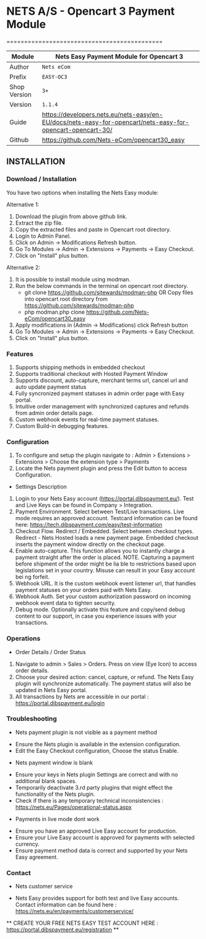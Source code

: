 # NETS A/S - Opencart 3 Payment Module
============================================

|Module | Nets Easy Payment Module for Opencart 3
|------|----------
|Author | `Nets eCom`
|Prefix | `EASY-OC3`
|Shop Version | `3+`
|Version | `1.1.4`
|Guide | https://developers.nets.eu/nets-easy/en-EU/docs/nets-easy-for-opencart/nets-easy-for-opencart-opencart-30/
|Github | https://github.com/Nets-eCom/opencart30_easy

## INSTALLATION

### Download / Installation

You have two options when installing the Nets Easy module:

Alternative 1:

1. Download the plugin from above github link.
2. Extract the zip file.
3. Copy the extracted files and paste in Opencart root directory.
4. Login to Admin Panel.
5. Click on Admin -> Modifications Refresh button.
6. Go To Modules -> Admin -> Extensions -> Payments -> Easy Checkout.
7. Click on "Install" plus button.

Alternative 2:

1. It is possible to install module using modman.
2. Run the below commands in the terminal on opencart root directory.
	- git clone https://github.com/sitewards/modman-php OR Copy files into opencart root directory from https://github.com/sitewards/modman-php
	- php modman.php clone https://github.com/Nets-eCom/opencart30_easy
3. Apply modifications in (Admin -> Modifications) click Refresh button
4. Go To Modules -> Admin -> Extensions -> Payments -> Easy Checkout.
5. Click on "Install" plus button.

### Features

1. Supports shipping methods in embedded checkout
2. Supports traditional checkout with Hosted Payment Window
3. Supports discount, auto-capture, merchant terms url, cancel url and auto update payment status 
4. Fully syncronized payment statuses in admin order page with Easy portal. 
5. Intuitive order management with synchronized captures and refunds from admin order details page.
6. Custom webhook events for real-time payment statuses.
7. Custom Build-in debugging features.

### Configuration

1. To configure and setup the plugin navigate to : Admin > Extensions > Extensions > Choose the extension type > Payments 
2. Locate the Nets payment plugin and press the Edit button to access Configuration.

* Settings Description
1. Login to your Nets Easy account (https://portal.dibspayment.eu/). Test and Live Keys can be found in Company > Integration.
2. Payment Environment. Select between Test/Live transactions. Live mode requires an approved account. Testcard information can be found here: https://tech.dibspayment.com/easy/test-information 
3. Checkout Flow. Redirect / Embedded. Select between checkout types. Redirect - Nets Hosted loads a new payment page. Embedded checkout inserts the payment window directly on the checkout page.
4. Enable auto-capture. This function allows you to instantly charge a payment straight after the order is placed.
   NOTE. Capturing a payment before shipment of the order might be lia ble to restrictions based upon legislations set in your country. Misuse can result in your Easy account bei ng forfeit.
5. Webhook URL. It is the custom webhook event listener url, that handles payment statuses on your orders paid with Nets Easy.
6. Webhook Auth. Set your custom authorization password on incoming webhook event data to tighten security.
7. Debug mode. Optionally activate this feature and copy/send debug content to our support, in case you experience issues with your transactions.


### Operations

* Order Details / Order Status
1. Navigate to admin > Sales > Orders. Press on view (Eye Icon) to access order details.
2. Choose your desired action: cancel, capture, or refund. The Nets Easy plugin will synchronize automatically. The payment status will also be updated in Nets Easy portal.
4. All transactions by Nets are accessible in our portal : https://portal.dibspayment.eu/login

### Troubleshooting

* Nets payment plugin is not visible as a payment method
- Ensure the Nets plugin is available in the extension configuration.
- Edit the Easy Checkout configuration, Choose the status Enable.

* Nets payment window is blank
- Ensure your keys in Nets plugin Settings are correct and with no additional blank spaces.
- Temporarily deactivate 3.rd party plugins that might effect the functionality of the Nets plugin.
- Check if there is any temporary technical inconsistencies : https://nets.eu/Pages/operational-status.aspx

* Payments in live mode dont work
- Ensure you have an approved Live Easy account for production.
- Ensure your Live Easy account is approved for payments with selected currency.
- Ensure payment method data is correct and supported by your Nets Easy agreement.

### Contact

* Nets customer service
- Nets Easy provides support for both test and live Easy accounts. Contact information can be found here : https://nets.eu/en/payments/customerservice/

** CREATE YOUR FREE NETS EASY TEST ACCOUNT HERE : https://portal.dibspayment.eu/registration **
